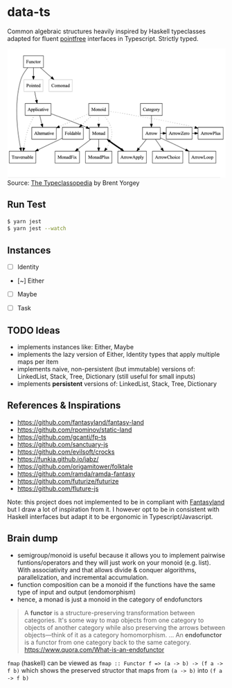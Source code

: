 # data-ts

Common algebraic structures heavily inspired by Haskell typeclasses adapted for fluent [pointfree](https://wiki.haskell.org/Pointfree) interfaces in Typescript. Strictly typed.

![Relationship among Haskell algebraic typeclasses](./haskell-typesclasses-relationship.png)
Source: [The Typeclassopedia](https://wiki.haskell.org/wikiupload/8/85/TMR-Issue13.pdf) by Brent Yorgey

## Run Test

```sh
$ yarn jest
$ yarn jest --watch
```

## Instances

- [ ] Identity
- [~] Either
- [ ] Maybe
- [ ] Task


## TODO Ideas

- implements instances like: Either, Maybe
- implements the lazy version of Either, Identity types that apply multiple maps per item
- implements naive, non-persistent (but immutable) versions of: LinkedList, Stack, Tree, Dictionary (still useful for small inputs)
- implements **persistent** versions of: LinkedList, Stack, Tree, Dictionary


## References & Inspirations

- https://github.com/fantasyland/fantasy-land
- https://github.com/rpominov/static-land
- https://github.com/gcanti/fp-ts
- https://github.com/sanctuary-js
- https://github.com/evilsoft/crocks
- https://funkia.github.io/jabz/
- https://github.com/origamitower/folktale
- https://github.com/ramda/ramda-fantasy
- https://github.com/futurize/futurize
- https://github.com/fluture-js

Note: this project does not implemented to be in compliant with [Fantasyland](https://github.com/fantasyland/fantasy-land) but I draw a lot of inspiration from it. I however opt to be in consistent with Haskell interfaces but adapt it to be ergonomic in Typescript/Javascript.


## Brain dump

- semigroup/monoid is useful because it allows you to implement pairwise funtions/operators and they will just work on your monoid (e.g. list). With associativity and that allows divide & conquer algorithms, parallelization, and incremental accumulation.
- function composition can be a monoid if the functions have the same type of input and output (endomorphism)
- hence, a monad is just a monoid in the category of endofunctors

> A **functor** is a structure-preserving transformation between categories. It's some way to map objects from one category to objects of another category while also preserving the arrows between objects—think of it as a category homomorphism. ... An **endofunctor** is a functor from one category back to the same category.
https://www.quora.com/What-is-an-endofunctor

`fmap` (haskell) can be viewed as `fmap :: Functor f => (a -> b) -> (f a -> f b)` which shows the preserved structor that maps from `(a -> b)` into `(f a -> f b)`
